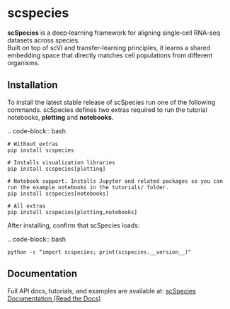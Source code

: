 # scspecies

**scSpecies** is a deep‐learning framework for aligning single‐cell RNA-seq datasets across species.  
Built on top of scVI and transfer-learning principles, it learns a shared embedding space that directly matches cell populations from different organisms.

## Installation

To install the latest stable release of scSpecies run one of the following commands.
scSpecies defines two extras required to run the tutorial notebooks, **plotting** and **notebooks**.

.. code-block:: bash

    # Without extras
    pip install scspecies

    # Installs visualization libraries
    pip install scspecies[plotting]

    # Notebook support. Installs Jupyter and related packages so you can run the example notebooks in the tutorials/ folder. 
    pip install scspecies[notebooks]

    # All extras
    pip install scspecies[plotting,notebooks]


After installing,  confirm that scSpecies loads:

.. code-block:: bash

    python -c "import scspecies; print(scspecies.__version__)"
    
## Documentation 

Full API docs, tutorials, and examples are available at:
[scSpecies Documentation (Read the Docs)](https://scspecies.readthedocs.io/en/latest/)